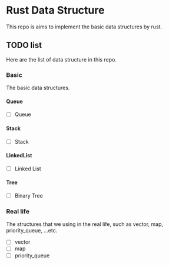 # Rust Data Structure
This repo is aims to implement the basic data structures by rust.

## TODO list
Here are the list of data structure in this repo.

### Basic
The basic data structures.
#### Queue
- [ ] Queue
#### Stack
- [ ] Stack
#### LinkedList
- [ ] Linked List
#### Tree
- [ ] Binary Tree

### Real life
The structures that we using in the real life, such as vector, map, priority_queue, ...etc.
- [ ] vector
- [ ] map
- [ ] priority_queue
